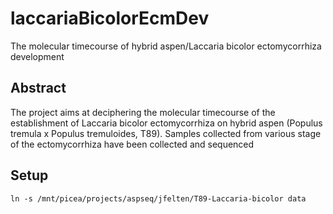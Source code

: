 # laccariaBicolorEcmDev
The molecular timecourse of hybrid aspen/Laccaria bicolor ectomycorrhiza development

## Abstract

The project aims at deciphering the molecular timecourse of the establishment of Laccaria bicolor ectomycorrhiza on hybrid aspen (Populus tremula x Populus tremuloides, T89). Samples collected from various stage of the ectomycorrhiza have been collected and sequenced

## Setup
```{bash setup,eval=FALSE}
ln -s /mnt/picea/projects/aspseq/jfelten/T89-Laccaria-bicolor data
```